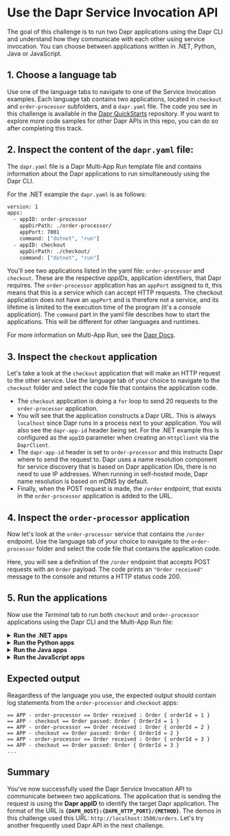 # Use the Dapr Service Invocation API

The goal of this challenge is to run two Dapr applications using the Dapr CLI and understand how they communicate with each other using service invocation. You can choose between applications written in .NET, Python, Java or JavaScript.

## 1. Choose a language tab

Use one of the language tabs to navigate to one of the Service Invocation examples. Each language tab contains two applications, located in `checkout` and `order-processor` subfolders, and a `dapr.yaml` file. The code you see in this challenge is available in the [Dapr QuickStarts](https://github.com/dapr/quickstarts/) repository. If you want to explore more code samples for other Dapr APIs in this repo, you can do so after completing this track.

## 2. Inspect the content of the `dapr.yaml` file:

 The `dapr.yaml` file is a Dapr Multi-App Run template file and contains information about the Dapr applications to run simultaneously using the Dapr CLI.

 For the .NET example the `dapr.yaml` is as follows:

```bash
version: 1
apps:
  - appID: order-processor
    appDirPath: ./order-processor/
    appPort: 7001
    command: ["dotnet", "run"]
  - appID: checkout
    appDirPath: ./checkout/
    command: ["dotnet", "run"]
```

You'll see two applications listed in the yaml file: `order-processor` and `checkout`. These are the respective *appIDs*, application identifiers, that Dapr requires. The `order-processor` application has an `appPort` assigned to it, this means that this is a service which can accept HTTP requests. The checkout application does not have an `appPort` and is therefore not a service, and its lifetime is limited to the execution time of the program (it's a console application).
The `command` part in the yaml file describes how to start the applications. This will be different for other languages and runtimes.

For more information on Multi-App Run, see the [Dapr Docs](https://docs.dapr.io/developing-applications/local-development/multi-app-dapr-run/multi-app-overview/).

## 3. Inspect the `checkout` application

Let's take a look at the `checkout` application that will make an HTTP request to the other service. Use the language tab of your choice to navigate to the `checkout` folder and select the code file that contains the application code.

- The `checkout` application is doing a `for` loop to send 20 requests to the `order-processor` application.
- You will see that the application constructs a Dapr URL. This is always `localhost` since Dapr runs in a process next to your application. You will also see the `dapr-app-id` header being set. For the .NET example this is configured as the `appID` parameter when creating an `HttpClient` via the `DaprClient`.
- The `dapr-app-id` header is set to `order-processor` and this instructs Dapr where to send the request to. Dapr uses a name resolution component for service discovery that is based on Dapr application IDs, there is no need to use IP addresses.  When running in self-hosted mode, Dapr name resolution is based on mDNS by default.
- Finally, when the POST request is made, the `/order` endpoint, that exists in the `order-processor` application is added to the URL.

## 4. Inspect the `order-processor` application

Now let's look at the `order-processor` service that contains the `/order` endpoint. Use the language tab of your choice to navigate to the `order-processor` folder and select the code file that contains the application code.

Here, you will see a definition of the `/order` endpoint that accepts POST requests with an `Order` payload. The code prints an `"Order received"` message to the console and returns a HTTP status code 200.

## 5. Run the applications

Now use the *Terminal* tab to run both `checkout` and `order-processor` applications using the Dapr CLI and the Multi-App Run file:

<details>
   <summary><b>Run the .NET apps</b></summary>

	Install the depedencies:

```bash
dotnet restore csharp/http/checkout
dotnet restore csharp/http/order-processor
```

Run the applications using the Dapr CLI:

```bash
dapr run -f "csharp/http/dapr.yaml"
```
</details>

<details>
   <summary><b>Run the Python apps</b></summary>

Create a virtual environment and activate it:

```bash
python3 -m venv venv
source venv/bin/activate
```

Install the depedencies:

```bash
pip3 install -r python/http/checkout/requirements.txt
pip3 install -r python/http/order-processor/requirements.txt
```

Run the applications using the Dapr CLI:

```bash
dapr run -f "python/http/dapr.yaml"
```
</details>

<details>
   <summary><b>Run the Java apps</b></summary>

Install the depedencies:

```bash
cd java/http/order-processor
mvn clean install
cd ../checkout
mvn clean install
```

Run the applications using the Dapr CLI:

```bash
cd ..
dapr run -f .
```
</details>

<details>
   <summary><b>Run the JavaScript apps</b></summary>

Install the dependencies:

```bash
cd javascript/http/order-processor
npm install
cd ../checkout
npm install
```
Run the applications using the Dapr CLI:

```bash
cd ..
dapr run -f .
```
</details>

## Expected output

Reagardless of the language you use, the expected output should contain log statements from the `order-processor` and `checkout` apps:

```output
== APP - order-processor == Order received : Order { orderId = 1 }
== APP - checkout == Order passed: Order { OrderId = 1 }
== APP - order-processor == Order received : Order { orderId = 2 }
== APP - checkout == Order passed: Order { OrderId = 2 }
== APP - order-processor == Order received : Order { orderId = 3 }
== APP - checkout == Order passed: Order { OrderId = 3 }
...
```

## Summary
You've now successfully used the Dapr Service Invocation API to communicate between two applications. The application that is sending the request is using the **Dapr appID** to identify the target Dapr application. The format of the URL is **`{DAPR_HOST}:{DAPR_HTTP_PORT}/{METHOD}`**. The demos in this challenge used this URL: `http://localhost:3500/orders`. Let's try another frequently used Dapr API in the next challenge.
